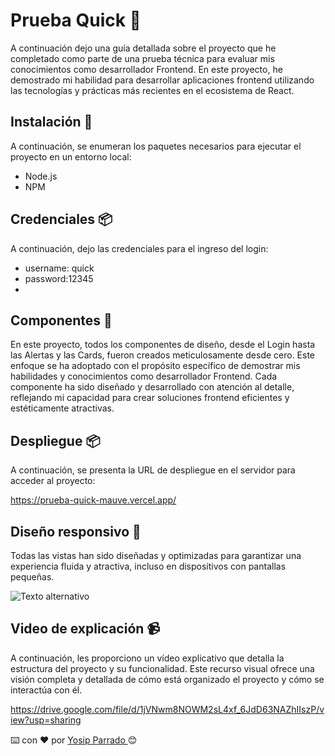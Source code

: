 # Prueba Quick 🧩

 A continuación dejo una guía detallada sobre el proyecto que he completado como parte de una prueba técnica para evaluar mis conocimientos como desarrollador Frontend. En este proyecto, he demostrado mi habilidad para desarrollar aplicaciones frontend utilizando las tecnologías y prácticas más recientes en el ecosistema de React.
 
 
## Instalación 🔧
A continuación, se enumeran los paquetes necesarios para ejecutar el proyecto en un entorno local:

- Node.js
- NPM

 
 
## Credenciales 📦 
A continuación, dejo las credenciales para el ingreso del login:

- username: quick
- password:12345
- 


## Componentes 🚀

En este proyecto, todos los componentes de diseño, desde el Login hasta las Alertas y las Cards, fueron creados meticulosamente desde cero. Este enfoque se ha adoptado con el propósito específico de demostrar mis habilidades y conocimientos como desarrollador Frontend. Cada componente ha sido diseñado y desarrollado con atención al detalle, reflejando mi capacidad para crear soluciones frontend eficientes y estéticamente atractivas.


## Despliegue 📦 
A continuación, se presenta la URL de despliegue en el servidor para acceder al proyecto:

https://prueba-quick-mauve.vercel.app/


## Diseño responsivo 🎨

Todas las vistas han sido diseñadas y optimizadas para garantizar una experiencia fluida y atractiva, incluso en dispositivos con pantallas pequeñas.


![Texto alternativo](https://busca-libre.s3.us-east-1.amazonaws.com/responsive.png?response-content-disposition=inline&X-Amz-Security-Token=IQoJb3JpZ2luX2VjEIz%2F%2F%2F%2F%2F%2F%2F%2F%2F%2FwEaCXVzLWVhc3QtMSJHMEUCIQDQnfbjdDRYHZ6UgWQlDLqVpfBGDMkPRgOvpln%2Fr%2FB6dgIgDgsowOafKYGHSaQhxB65mNxElzjiqf0x93yIqyOUMYAq7QII9f%2F%2F%2F%2F%2F%2F%2F%2F%2F%2FARAAGgwzMzk3MTMxOTEyODkiDEOYxGbq7Daz6kSNxSrBAglOvPHZCnWflw3snpqa3ZgPh8uk5YPgItf0y9P17%2BS53u0gW08TJp9jzsyxy3IFIXu%2FlSUhXHgpjbcSjTkkRF4HVoqgIcmn3oH8bu%2FIJMgVtQiw4SGqzbeH3fbB4lKDApIVw3j5XfcYksPQa1xIVyNunlBpa%2B%2FgxwFNz0jQuCHe1RduLBdYzrGFLA%2BxfXGpsiWlOKsV5KHHjN6wPnDw1f31gSHt7iD86RCR0UnPQaEXuA4PCKCc1meCnJInUzOQHQVxF0JY%2Fc2NoCf0K926sa4USTbA1kaN9PfbuuwGeEaY%2F3n%2Bu2Y8QHG53k%2FP8HUBbqGvTbsxMjJvu3CHTMgrS1k8DlDqPjBXWR9wsr%2F80w6az3nZdbTR1Wa3%2BW5cl9TiL3o3LmSR8wm88j1p2RwfIFqOxPZSwZijGambgFsnM0Xf9zD0jqSyBjqzAroqQbjY9dN5J3liMlpvuTzhQx7PMG9kPFEk%2Fa8omQgRb5u63YzVjQT57oU0rWI7qbwG63VR81fY2hx8CT9KshnnB6MvikAeZjX%2Bzv9pwmgY8vOJ6%2BK1kSym0tXnYt8DrMqvSaFrX4apfJn0E4IMuSh7hV7EALRrRHE4qRiuf541mbEjAeVSbFRfyW18cQTyRRc5%2BAhZwMx81g33VcblNCt6Pv3v0n2%2BTItxf2BxwFlwLC0mApSU1Hr9ioTcmSbAaghu1yO1sLRncu7jzxSb0Z1pXi%2BzO3M6p9DpguLpCOMWUEjbrjMJIVaE3p17uxDy7q4TmuoSIzjQW0Auin2O%2Fb%2F12d5q82ZDCCKySfsKfmc75BM5eUa8qYzCBFgETebESXES8pC8VYqQ%2BD8TJt%2FQCumr7Sw%3D&X-Amz-Algorithm=AWS4-HMAC-SHA256&X-Amz-Date=20240518T195500Z&X-Amz-SignedHeaders=host&X-Amz-Expires=300&X-Amz-Credential=ASIAU6GD35V4ZYVFWUMD%2F20240518%2Fus-east-1%2Fs3%2Faws4_request&X-Amz-Signature=cb4b3658c48b436ef94eea8aca1b8eaa12f86c1c792cf15e318f48ca91a683df)






## Video de explicación  📹
A continuación, les proporciono un vídeo explicativo que detalla la estructura del proyecto y su funcionalidad. Este recurso visual ofrece una visión completa y detallada de cómo está organizado el proyecto y cómo se interactúa con él.

https://drive.google.com/file/d/1jVNwm8NOWM2sL4xf_6JdD63NAZhIIszP/view?usp=sharing








⌨️ con ❤️ por [Yosip Parrado ]( https://github.com/Yosipmikecolin)😊
